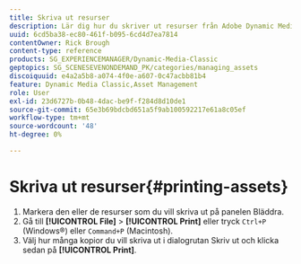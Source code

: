 ```yaml
---
title: Skriva ut resurser
description: Lär dig hur du skriver ut resurser från Adobe Dynamic Media Classic.
uuid: 6cd5ba38-ec80-461f-b095-6cd4d7ea7814
contentOwner: Rick Brough
content-type: reference
products: SG_EXPERIENCEMANAGER/Dynamic-Media-Classic
geptopics: SG_SCENESEVENONDEMAND_PK/categories/managing_assets
discoiquuid: e4a2a5b8-a074-4f0e-a607-0c47acbb81b4
feature: Dynamic Media Classic,Asset Management
role: User
exl-id: 23d6727b-0b48-4dac-be9f-f284d8d10de1
source-git-commit: 65e3b69bdcbd651a5f9ab100592217e61a8c05ef
workflow-type: tm+mt
source-wordcount: '48'
ht-degree: 0%

---
```


# Skriva ut resurser{#printing-assets}

1. Markera den eller de resurser som du vill skriva ut på panelen Bläddra.
1. Gå till **[!UICONTROL File]** > **[!UICONTROL Print]** eller tryck `Ctrl+P` (Windows®) eller `Command+P` (Macintosh).
1. Välj hur många kopior du vill skriva ut i dialogrutan Skriv ut och klicka sedan på **[!UICONTROL Print]**.
